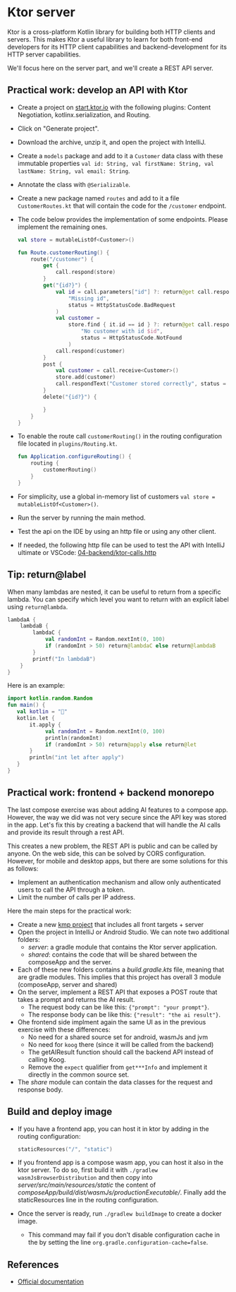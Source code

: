 # Ktor server

Ktor is a cross-platform Kotlin library for building both HTTP clients and servers.
This makes Ktor a useful library to learn for both front-end developers for its HTTP client capabilities and backend-development for its HTTP server capabilities.

We'll focus here on the server part, and we'll create a REST API server.

## Practical work: develop an API with Ktor

- Create a project on [start.ktor.io](https://start.ktor.io/) with the following plugins: Content Negotiation, kotlinx.serialization, and Routing.
- Click on "Generate project".
- Download the archive, unzip it, and open the project with IntelliJ.
- Create a `models` package and add to it a `Customer` data class with these immutable properties `val id: String, val firstName: String, val lastName: String, val email: String`.
- Annotate the class with `@Serializable`.
- Create a new package named `routes` and add to it a file `CustomerRoutes.kt` that will contain the code for the `/customer` endpoint.
- The code below provides the implementation of some endpoints. Please implement the remaining ones.

  ```kotlin
  val store = mutableListOf<Customer>()
  
  fun Route.customerRouting() {
      route("/customer") {
          get {
              call.respond(store)
          }
          get("{id?}") {
              val id = call.parameters["id"] ?: return@get call.respondText(
                  "Missing id",
                  status = HttpStatusCode.BadRequest
              )
              val customer =
                  store.find { it.id == id } ?: return@get call.respondText(
                      "No customer with id $id",
                      status = HttpStatusCode.NotFound
                  )
              call.respond(customer)
          }
          post {
              val customer = call.receive<Customer>()
              store.add(customer)
              call.respondText("Customer stored correctly", status = HttpStatusCode.Created)
          }
          delete("{id?}") {
  
          }
      }
  }
  ```

- To enable the route call `customerRouting()` in the routing configuration file located in `plugins/Routing.kt`.

  ```kotlin
  fun Application.configureRouting() {
      routing {
          customerRouting()
      }
  }
  ```

- For simplicity, use a global in-memory list of customers `val store = mutableListOf<Customer>()`.
- Run the server by running the main method.
- Test the api on the IDE by using an http file or using any other client.
- If needed, the following http file can be used to test the API with IntelliJ ultimate or VSCode: [04-backend/ktor-calls.http](./04-backend/ktor-calls.http)


## Tip: return@label

When many lambdas are nested, it can be useful to return from a specific lambda.
You can specify which level you want to return with an explicit label using `return@lambda`.

```kotlin
lambdaA {
    lambdaB {
        lambdaC {
            val randomInt = Random.nextInt(0, 100)
            if (randomInt > 50) return@lambdaC else return@lambdaB
        }
        printf("In lambdaB")
    }
}
```

Here is an example:

```kotlin
import kotlin.random.Random
fun main() {
   val kotlin = "🙂"
   kotlin.let {
       it.apply {
			val randomInt = Random.nextInt(0, 100)
            println(randomInt)
            if (randomInt > 50) return@apply else return@let
       }
       println("int let after apply")
   }
}
```

## Practical work: frontend + backend monorepo

The last compose exercise was about adding AI features to a compose app.
However, the way we did was not very secure since the API key was stored in the app.
Let's fix this by creating a backend that will handle the AI calls and provide its result through a rest API.

This creates a new problem, the REST API is public and can be called by anyone.
On the web side, this can be solved by CORS configuration.
However, for mobile and desktop apps, but there are some solutions for this as follows:

- Implement an authentication mechanism and allow only authenticated users to call the API through a token.
- Limit the number of calls per IP address.

Here the main steps for the practical work:

- Create a new [kmp project](https://kmp.jetbrains.com) that includes all front targets + server
- Open the project in IntelliJ or Android Studio. We can note two additional folders: 
  - *server*: a gradle module that contains the Ktor server application.
  - *shared*: contains the code that will be shared between the composeApp and the server.
- Each of these new folders contains a *build.gradle.kts* file, meaning that are gradle modules. 
  This implies that this project has overall 3 module (composeApp, server and shared)
- On the server, implement a REST API that exposes a POST route that takes a prompt and returns the AI result.
  - The request body can be like this: `{"prompt": "your prompt"}`.
  - The response body can be like this: `{"result": "the ai result"}`.
- Ohe frontend side implment again the same UI as in the previous exercise with these differences:
  - No need for a shared source set for android, wasmJs and jvm
  - No need for `koog` there (since it will be called from the backend)
  - The getAIResult function should call the backend API instead of calling Koog.
  - Remove the `expect` qualifier from `get***Info` and implement it directly in the common source set.
- The *share* module can contain the data classes for the request and response body.

## Build and deploy image


- If you have a frontend app, you can host it in ktor by adding in the routing configuration:

    ```kotlin
    staticResources("/", "static")
    ```
  
- If you frontend app is a compose wasm app, you can host it also in the ktor server. 
  To do so, first build it with `./gradlew wasmJsBrowserDistribution` and then copy into *server/src/main/resources/static* the content of *composeApp/build/dist/wasmJs/productionExecutable/*.
  Finally add the staticResources line in the routing configuration.
- Once the server is ready, run `./gradlew buildImage` to create a docker image.
  - This command may fail if you don't disable configuration cache in the by setting the line `org.gradle.configuration-cache=false`.

## References

- [Official documentation](https://ktor.io/docs/creating-http-apis.html)
